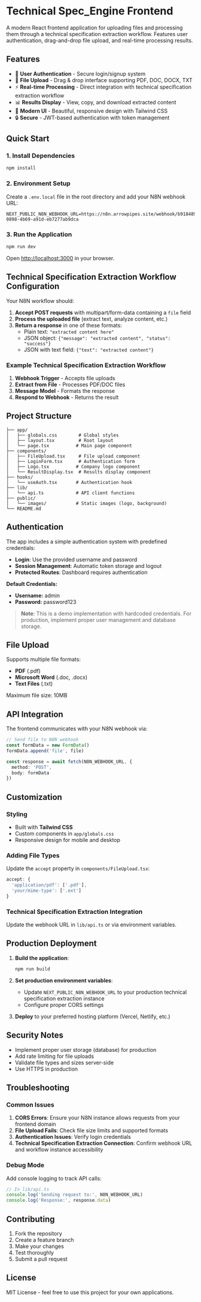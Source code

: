 # Technical Spec_Engine Frontend

A modern React frontend application for uploading files and processing them through a technical specification extraction workflow. Features user authentication, drag-and-drop file upload, and real-time processing results.

## Features

- 🔐 **User Authentication** - Secure login/signup system
- 📁 **File Upload** - Drag & drop interface supporting PDF, DOC, DOCX, TXT
- ⚡ **Real-time Processing** - Direct integration with technical specification extraction workflow
- 📊 **Results Display** - View, copy, and download extracted content
- 🎨 **Modern UI** - Beautiful, responsive design with Tailwind CSS
- 🔒 **Secure** - JWT-based authentication with token management

## Quick Start

### 1. Install Dependencies

```bash
npm install
```

### 2. Environment Setup

Create a `.env.local` file in the root directory and add your N8N webhook URL:

```env
NEXT_PUBLIC_N8N_WEBHOOK_URL=https://n8n.arrowpipes.site/webhook/b918489b-0898-4b69-a91d-eb7277ab9dca
```

### 3. Run the Application

```bash
npm run dev
```

Open [http://localhost:3000](http://localhost:3000) in your browser.

## Technical Specification Extraction Workflow Configuration

Your N8N workflow should:

1. **Accept POST requests** with multipart/form-data containing a `file` field
2. **Process the uploaded file** (extract text, analyze content, etc.)
3. **Return a response** in one of these formats:
   - Plain text: `"extracted content here"`
   - JSON object: `{"message": "extracted content", "status": "success"}`
   - JSON with text field: `{"text": "extracted content"}`

### Example Technical Specification Extraction Workflow

1. **Webhook Trigger** - Accepts file uploads
2. **Extract from File** - Processes PDF/DOC files 
3. **Message Model** - Formats the response
4. **Respond to Webhook** - Returns the result

## Project Structure

```
├── app/
│   ├── globals.css        # Global styles
│   ├── layout.tsx         # Root layout
│   └── page.tsx          # Main page component
├── components/
│   ├── FileUpload.tsx     # File upload component
│   ├── LoginForm.tsx      # Authentication form
│   ├── Logo.tsx          # Company logo component
│   └── ResultDisplay.tsx  # Results display component
├── hooks/
│   └── useAuth.tsx       # Authentication hook
├── lib/
│   └── api.ts            # API client functions
├── public/
│   └── images/           # Static images (logo, background)
└── README.md
```

## Authentication

The app includes a simple authentication system with predefined credentials:

- **Login**: Use the provided username and password
- **Session Management**: Automatic token storage and logout
- **Protected Routes**: Dashboard requires authentication

**Default Credentials:**
- **Username:** admin
- **Password:** password123

> **Note**: This is a demo implementation with hardcoded credentials. For production, implement proper user management and database storage.

## File Upload

Supports multiple file formats:
- **PDF** (.pdf)
- **Microsoft Word** (.doc, .docx)
- **Text Files** (.txt)

Maximum file size: 10MB

## API Integration

The frontend communicates with your N8N webhook via:

```typescript
// Send file to N8N webhook
const formData = new FormData()
formData.append('file', file)

const response = await fetch(N8N_WEBHOOK_URL, {
  method: 'POST',
  body: formData
})
```

## Customization

### Styling
- Built with **Tailwind CSS**
- Custom components in `app/globals.css`
- Responsive design for mobile and desktop

### Adding File Types
Update the `accept` property in `components/FileUpload.tsx`:

```typescript
accept: {
  'application/pdf': ['.pdf'],
  'your/mime-type': ['.ext']
}
```

### Technical Specification Extraction Integration
Update the webhook URL in `lib/api.ts` or via environment variables.

## Production Deployment

1. **Build the application**:
   ```bash
   npm run build
   ```

2. **Set production environment variables**:
   - Update `NEXT_PUBLIC_N8N_WEBHOOK_URL` to your production technical specification extraction instance
   - Configure proper CORS settings

3. **Deploy** to your preferred hosting platform (Vercel, Netlify, etc.)

## Security Notes

- Implement proper user storage (database) for production
- Add rate limiting for file uploads
- Validate file types and sizes server-side
- Use HTTPS in production

## Troubleshooting

### Common Issues

1. **CORS Errors**: Ensure your N8N instance allows requests from your frontend domain
2. **File Upload Fails**: Check file size limits and supported formats
3. **Authentication Issues**: Verify login credentials
4. **Technical Specification Extraction Connection**: Confirm webhook URL and workflow instance accessibility

### Debug Mode

Add console logging to track API calls:

```typescript
// In lib/api.ts
console.log('Sending request to:', N8N_WEBHOOK_URL)
console.log('Response:', response.data)
```

## Contributing

1. Fork the repository
2. Create a feature branch
3. Make your changes
4. Test thoroughly
5. Submit a pull request

## License

MIT License - feel free to use this project for your own applications.

